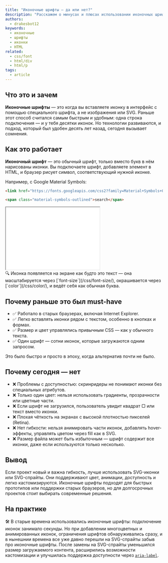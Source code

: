 ```yaml
---
title: "Иконочные шрифты — да или нет?"
description: "Расскажем о минусах и плюсах использовании иконочных шрифтов и почему о них все забыли."
authors:
  - drakesbot12
keywords:
  - иконочные
  - шрифты
  - иконки
  - HTML
related:
  - css/font
  - html/div
  - html/p
tags:
  - article
---
```


## Что это и зачем

**Иконочные шрифты** — это когда вы вставляете иконку в интерфейс с помощью специального шрифта, а не изображения или SVG. Раньше этот способ считался самым быстрым и удобным: одна строка подключения — и у тебя десятки иконок. Но технологии развиваются, и подход, который был удобен десять лет назад, сегодня вызывает сомнения.

## Как это работает

**Иконочный шрифт** — это обычный шрифт, только вместо букв в нём нарисованы иконки. Вы подключаете шрифт, добавляете элемент в HTML, и браузер рисует символ, соответствующий нужной иконке.

Например, с Google Material Symbols:

```html
<link href="https://fonts.googleapis.com/css2?family=Material+Symbols+Outlined" rel="stylesheet">

<span class="material-symbols-outlined">search</span>
```

<iframe title="Пример иконочного шрифта" src="demos/how-understand/" height="200"></iframe>

<aside>
🔍 Иконка появляется на экране как будто это текст — она масштабируется через [`font-size`](/css/font-size/), окрашивается через [`color`](/css/color/), и ведёт себя как обычная буква.
</aside>

## Почему раньше это был must-have

- ✅ Работало в старых браузерах, включая Internet Explorer.
- ✅ Легко вставлять иконки рядом с текстом, особенно в кнопках и формах.
- ✅ Размер и цвет управлялись привычным CSS — как у обычного текста.
- ✅ Один шрифт — сотни иконок, которые загружаются одним запросом.

Это было быстро и просто в эпоху, когда альтернатив почти не было.

## Почему сегодня — нет

- ❌ Проблемы с доступностью: скринридеры не понимают иконки без специальных атрибутов.
- ❌ Только один цвет: нельзя использовать градиенты, прозрачности или цветные части.
- ❌ Если шрифт не загрузился, пользователь увидит квадрат ▢ или текст вместо иконки.
- ❌ Плохая чёткость на экранах с высокой плотностью пикселей (Retina).
- ❌ Нет гибкости: нельзя анимировать части иконок, добавлять hover-эффекты, управлять цветом через fill как в SVG.
- ❌ Размер файла может быть избыточным — шрифт содержит все иконки, даже если используются только несколько.

## Вывод

Если проект новый и важна гибкость, лучше использовать SVG-иконки или SVG-спрайты. Они поддерживают цвет, анимации, доступность и легко кастомизируются.
Иконочные шрифты подходят для быстрых прототипов или поддержки старых браузеров, но для долгосрочных проектов стоит выбирать современные решения.

## На практике

🛠 В старые времена использовались иконочные шрифты: подключение иконок занимало секунды. Но при добавлении многоцветных и анимированных иконок, ограничения шрифтов обнаруживались сразу, и в нынешнии времена все уже давно перешли на SVG-спрайты забыв про иконочные шрифты. После замены на SVG-спрайты уменьшился размер загружаемого контента, расширились возможности кастомизации и улучшилась поддержка доступности через [`aria-label`](/a11y/aria-label/).
